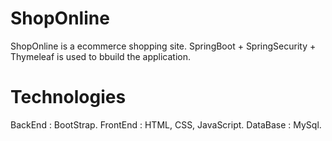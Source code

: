 # ShopOnline
ShopOnline is a ecommerce shopping site. SpringBoot + SpringSecurity + Thymeleaf is used to bbuild the application.
# Technologies
BackEnd : BootStrap.
FrontEnd : HTML, CSS, JavaScript.
DataBase : MySql.
